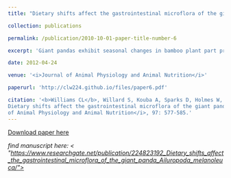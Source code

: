 ```yaml
---
title: "Dietary shifts affect the gastrointestinal microflora of the giant panda (<i>Ailuropoda melanoleuca</i>)"

collection: publications

permalink: /publication/2010-10-01-paper-title-number-6

excerpt: 'Giant pandas exhibit seasonal changes in bamboo plant part preference. The influences on the gastrointestinal tracts (GIT) microbial populations were evaluated during a 14-month period for a pair of adult male and female giant pandas housed at the Memphis Zoo using traditional culturing methods to enumerate eight bacterial groups (total anaerobes, total aerobes (TAR), streptococci (STR), total enterics, <i>Escherichia coli</i>, <i>Bacteroides </i> spp., lactobacilli and <i>Clostridium</i> spp.). Both the male and female pandas altered bamboo consumption behaviours, with a sharp decrease in leaf preference in April 2010 and returning to high levels of leaf preference from June to October, corresponding to significant shifts in the densities of TAR, STR, and lactobacilli and <i>Bacteroides</i> spp. These findings indicate seasonal changes in food preference affect the assemblages of microbial populations within the GIT of the giant panda and contribute to a better understanding of the importance of bamboo in this species' foraging strategy.'

date: 2012-04-24

venue: '<i>Journal of Animal Physiology and Animal Nutrition</i>'

paperurl: 'http://clw224.github.io/files/paper6.pdf'

citation: '<b>Williams CL</b>, Willard S, Kouba A, Sparks D, Holmes W, Falcone J, Williams CH, Brown A (2012).
Dietary shifts affect the gastrointestinal microflora of the giant panda (<i>Ailuropoda melanoleuca</i>). <i>Journal
of Animal Physiology and Animal Nutrition</i>, 97: 577-585.'
---
```


[Download paper here](http://clw224.github.io/files/paper6.pdf)

<i> find manuscript here: < "https://www.researchgate.net/publication/224823192_Dietary_shifts_affect_the_gastrointestinal_microflora_of_the_giant_panda_Ailuropoda_melanoleuca/"> </i>